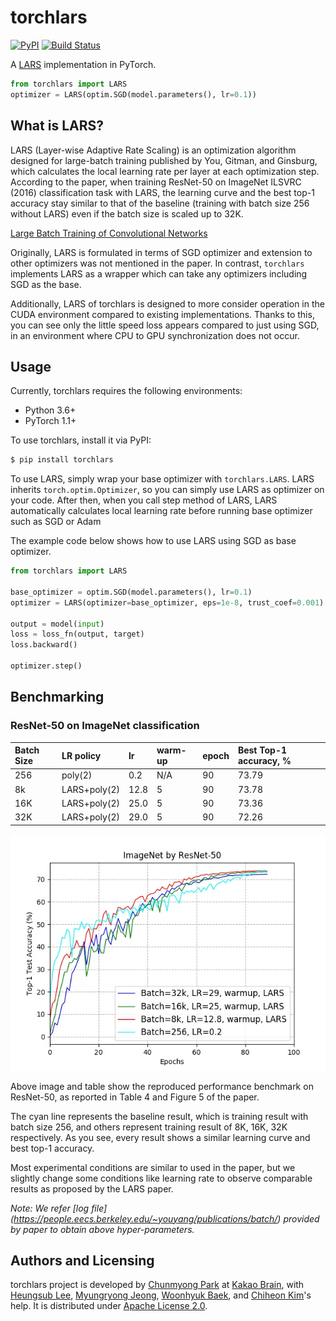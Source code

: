 # torchlars

[![PyPI](https://img.shields.io/pypi/v/torchlars.svg)](https://pypi.org/project/torchlars)
[![Build Status](https://travis-ci.org/kakaobrain/torchlars.svg?branch=master)](https://travis-ci.org/kakaobrain/torchlars)

A [LARS](https://arxiv.org/abs/1708.03888) implementation in PyTorch.

```python
from torchlars import LARS
optimizer = LARS(optim.SGD(model.parameters(), lr=0.1))
```

## What is LARS?

LARS (Layer-wise Adaptive Rate Scaling) is an optimization algorithm designed
for large-batch training published by You, Gitman, and Ginsburg, which
calculates the local learning rate per layer at each optimization step.
According to the paper, when training ResNet-50 on ImageNet ILSVRC (2016)
classification task with LARS, the learning curve and the best top-1 accuracy
stay similar to that of the baseline (training with batch size 256 without
LARS) even if the batch size is scaled up to 32K.

[Large Batch Training of Convolutional Networks](https://arxiv.org/abs/1708.03888)

Originally, LARS is formulated in terms of SGD optimizer and extension to other
optimizers was not mentioned in the paper. In contrast, `torchlars` implements
LARS as a wrapper which can take any optimizers including SGD as the base.

Additionally, LARS of torchlars is designed to more consider operation in the
CUDA environment compared to existing implementations. Thanks to this, you can
see only the little speed loss appears compared to just using SGD, in an
environment where CPU to GPU synchronization does not occur.

## Usage

Currently, torchlars requires the following environments:

- Python 3.6+
- PyTorch 1.1+

To use torchlars, install it via PyPI:

```bash
$ pip install torchlars
```

To use LARS, simply wrap your base optimizer with `torchlars.LARS`. LARS
inherits `torch.optim.Optimizer`, so you can simply use LARS as optimizer on
your code. After then, when you call step method of LARS, LARS automatically
calculates local learning rate before running base optimizer such as SGD or
Adam

The example code below shows how to use LARS using SGD as base optimizer.

```python
from torchlars import LARS

base_optimizer = optim.SGD(model.parameters(), lr=0.1)
optimizer = LARS(optimizer=base_optimizer, eps=1e-8, trust_coef=0.001)

output = model(input)
loss = loss_fn(output, target)
loss.backward()

optimizer.step()
```

## Benchmarking

### ResNet-50 on ImageNet classification

| Batch Size | LR policy    | lr   | warm-up | epoch | Best Top-1 accuracy, % |
| :--------- | :----------- | :--- | :------ | :---- | :--------------------- |
| 256        | poly(2)      | 0.2  | N/A     | 90    | 73.79                  |
| 8k         | LARS+poly(2) | 12.8 | 5       | 90    | 73.78                  |
| 16K        | LARS+poly(2) | 25.0 | 5       | 90    | 73.36                  |
| 32K        | LARS+poly(2) | 29.0 | 5       | 90    | 72.26                  |

![](img/resnet50_test_learning_curves.jpg)

Above image and table show the reproduced performance benchmark on ResNet-50,
as reported in Table 4 and Figure 5 of the paper.

The cyan line represents the baseline result, which is training result with
batch size 256, and others represent training result of 8K, 16K, 32K
respectively. As you see, every result shows a similar learning curve and best
top-1 accuracy.

Most experimental conditions are similar to used in the paper, but we slightly
change some conditions like learning rate to observe comparable results as
proposed by the LARS paper.

_Note: We refer [log file]
(https://people.eecs.berkeley.edu/~youyang/publications/batch/) provided by
paper to obtain above hyper-parameters._

## Authors and Licensing

torchlars project is developed by [Chunmyong Park] at [Kakao Brain], with
[Heungsub Lee], [Myungryong Jeong], [Woonhyuk Baek], and [Chiheon Kim]'s help.
It is distributed under [Apache License 2.0](LICENSE).

[chiheon kim]: https://github.com/chiheonk
[chunmyong park]: https://github.com/cmpark0126
[heungsub lee]: https://subl.ee/
[kakao brain]: https://kakaobrain.com/
[woonhyuk baek]: https://github.com/wbaek
[myungryong jeong]: https://github.com/mrJeong
